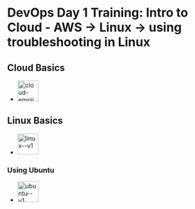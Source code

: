 # DevOps Day 1 Training: Intro to Cloud - AWS -> Linux -> using troubleshooting in Linux

## Cloud Basics 
- <img width="48" height="48" src="https://img.icons8.com/emoji/48/cloud-emoji.png" alt="cloud-emoji"/>

## Linux Basics 
- <img width="48" height="48" src="https://img.icons8.com/color/48/linux--v1.png" alt="linux--v1"/>

### Using Ubuntu 
- <img width="48" height="48" src="https://img.icons8.com/color/48/ubuntu--v1.png" alt="ubuntu--v1"/>



